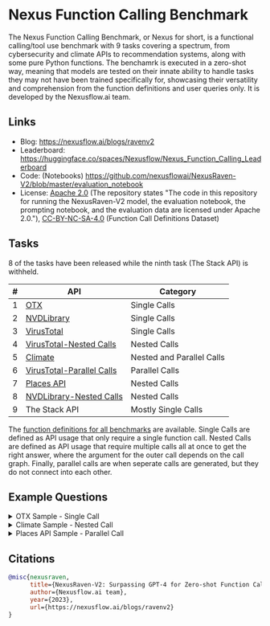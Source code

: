 # Nexus Function Calling Benchmark

The Nexus Function Calling Benchmark, or Nexus for short, is a functional calling/tool use benchmark with 9 tasks covering a spectrum, from cybersecurity and climate APIs to recommendation systems, along with some pure Python functions. The benchamrk is executed in a zero-shot way, meaning that models are tested on their innate ability to handle tasks they may not have been trained specifically for, showcasing their versatility and comprehension from the function definitions and user queries only. It is developed by the Nexusflow.ai team.

## Links

* Blog: https://nexusflow.ai/blogs/ravenv2
* Leaderboard: https://huggingface.co/spaces/Nexusflow/Nexus_Function_Calling_Leaderboard
* Code: (Notebooks) https://github.com/nexusflowai/NexusRaven-V2/blob/master/evaluation_notebook
* License: [Apache 2.0](https://github.com/nexusflowai/NexusRaven-V2?tab=readme-ov-file#license) (The repository states "The code in this repository for running the NexusRaven-V2 model, the evaluation notebook, the prompting notebook, and the evaluation data are licensed under Apache 2.0."), [CC-BY-NC-SA-4.0](https://huggingface.co/datasets/Nexusflow/Function_Call_Definitions/blob/main/README.md) (Function Call Definitions Dataset)

## Tasks

8 of the tasks have been released while the ninth task (The Stack API) is withheld. 

| #  | API                                                                                          | Category                  |
|----|-----------------------------------------------------------------------------------------------|---------------------------|
| 1  | [OTX](https://huggingface.co/datasets/Nexusflow/OTXAPIBenchmark)                             | Single Calls              |
| 2  | [NVDLibrary](https://huggingface.co/datasets/Nexusflow/NVDLibraryBenchmark)                  | Single Calls              |
| 3  | [VirusTotal](https://huggingface.co/datasets/Nexusflow/VirusTotalBenchmark)                  | Single Calls              |
| 4  | [VirusTotal-Nested Calls](https://huggingface.co/datasets/Nexusflow/VirusTotalMultiple)      | Nested Calls              |
| 5  | [Climate](https://huggingface.co/datasets/Nexusflow/ClimateAPIBenchmark)                     | Nested and Parallel Calls |
| 6  | [VirusTotal-Parallel Calls](https://huggingface.co/datasets/Nexusflow/VirusTotalMultiple)    | Parallel Calls            |
| 7  | [Places API](https://huggingface.co/datasets/Nexusflow/PlacesAPIBenchmark)                   | Nested Calls              |
| 8  | [NVDLibrary-Nested Calls](https://huggingface.co/datasets/Nexusflow/CVECPEAPIBenchmark)      | Nested Calls              |
| 9  | The Stack API                                                                                 | Mostly Single Calls       |

The [function definitions for all benchmarks](https://huggingface.co/datasets/Nexusflow/Function_Call_Definitions) are available. Single Calls are defined as API usage that only require a single function call. Nested Calls are defined as API usage that require multiple calls all at once to get the right answer, where the argument for the outer call depends on the call graph. Finally, parallel calls are when seperate calls are generated, but they do not connect into each other.

## Example Questions

<details>
<summary>OTX Sample - Single Call</summary>

**Prompt:**

> Using AlienVault, I need to check for any malware connections to 'techupdate.io'. My API key is 'UpdateKey456'.        

**API Use:**

```python
getIndicatorForHostname(apiKey="UpdateKey456", hostname="techupdate.io", section="malware")
```

</details>

<details>
<summary>Climate Sample - Nested Call</summary>

**Prompt:**

> What has been the weather like for the past 7 days?

**API Use:**

```python
get_hourly_observation(
    get_nearest_station_id(
        find_nearby_stations(get_latitude_longitude(get_current_location()))
    ),
    subtract_time_delta(
        get_current_time_at_location(get_latitude_longitude(get_current_location())), 7
    ),
    get_current_time_at_location(get_latitude_longitude(get_current_location())),
    get_timezone(get_latitude_longitude(get_current_location()))
)
```

</details>

<details>
<summary>Places API Sample - Parallel Call</summary>

**Prompt:**

> What are people saying about Ramen Nagi, So Gong, and McDonalds and how would you compare them? Also, after that, get me the distance from Ramen Nagi and So Gong?

**API Use:**

```python
get_some_reviews(["Ramen Nagi", "So Gong", "McDonalds"])
get_distance("Ramen Nagi", "So Gong")
```

</details>

## Citations

```bibtex
@misc{nexusraven,
      title={NexusRaven-V2: Surpassing GPT-4 for Zero-shot Function Calling},
      author={Nexusflow.ai team},
      year={2023},
      url={https://nexusflow.ai/blogs/ravenv2}
}
```